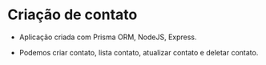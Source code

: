 # Criação de contato

- Aplicação criada com Prisma ORM, NodeJS, Express.

- Podemos criar contato, lista contato, atualizar contato e deletar contato.